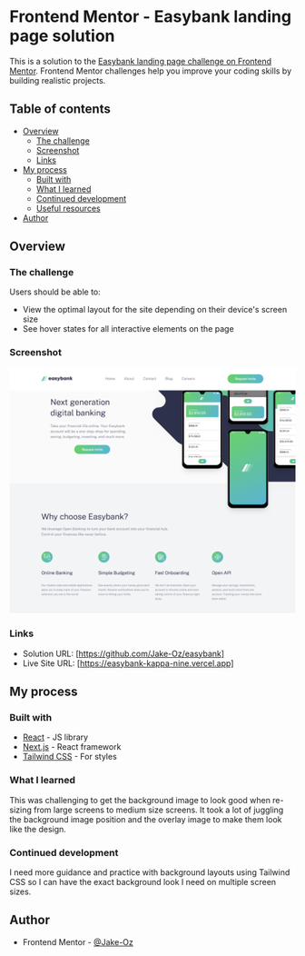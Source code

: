 # Frontend Mentor - Easybank landing page solution

This is a solution to the [Easybank landing page challenge on Frontend Mentor](https://www.frontendmentor.io/challenges/easybank-landing-page-WaUhkoDN). Frontend Mentor challenges help you improve your coding skills by building realistic projects.

## Table of contents

- [Overview](#overview)
  - [The challenge](#the-challenge)
  - [Screenshot](#screenshot)
  - [Links](#links)
- [My process](#my-process)
  - [Built with](#built-with)
  - [What I learned](#what-i-learned)
  - [Continued development](#continued-development)
  - [Useful resources](#useful-resources)
- [Author](#author)

## Overview

### The challenge

Users should be able to:

- View the optimal layout for the site depending on their device's screen size
- See hover states for all interactive elements on the page

### Screenshot

![](./Screenshot.png)

### Links

- Solution URL: [https://github.com/Jake-Oz/easybank]
- Live Site URL: [https://easybank-kappa-nine.vercel.app]

## My process

### Built with

- [React](https://reactjs.org/) - JS library
- [Next.js](https://nextjs.org/) - React framework
- [Tailwind CSS](https://tailwindcss.com/) - For styles

### What I learned

This was challenging to get the background image to look good when re-sizing from large screens to medium size screens. It took a lot of juggling the background image position and the overlay image to make them look like the design.

### Continued development

I need more guidance and practice with background layouts using Tailwind CSS so I can have the exact background look I need on multiple screen sizes.

## Author

- Frontend Mentor - [@Jake-Oz](https://www.frontendmentor.io/profile/Jake-Oz)
